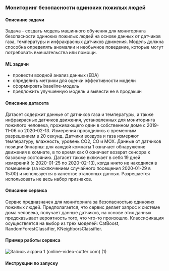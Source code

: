 ### Мониторинг безопасности одиноких пожилых людей
#### Описание задачи
Задача - создать модель машинного обучения для мониторинга безопасности одиноких пожилых людей на основе данных от датчиков газа, температуры и инфракрасных датчиков движения. Модель должна способна определять аномалии и необычное поведение, которые могут потребовать вмешательства или помощи.
#### ML задачи
- провести входной анализ данных (EDA)
- определить метрики для оценки эффективности модели
- сформировть baseline-модель
- предложить улучшенную модель и вывести ее в продакшн
#### Описание датасета
Датасет содержит данные от датчиков газа и температуры, а также инфракрасных датчиков движения, установленных для мониторинга пожилого человека, проживающего один в собственном доме с 2019-11-06 по 2020-02-13. Измерения проводились с временным разрешением в 20 секунд. Датчики воздуха и газа измеряют температуру, влажность, уровень CO2, CO и MOX. Данные от датчиков позиции бинарны: для каждой комнаты 1 означает обнаружение движения в комнате, в то время как 0 означает возврат сенсора к базовому состоянию. Датасет также включает в себя 19 дней измерений (с 2020-01-25 по 2020-02-13), когда никто не находился в помещении (за исключением случайного посещения 2020-01-29 в 15:00) и используется в качестве эталонных данных. Разрешается использовать не весь набор признаков.
#### Описание сервиса
Сервис предназначен для мониторинга за безопасностью одиноких пожилых людей. Предполагается, что сервис делает запрос к системе дома человека, получает данные датчиков, на основе этих данных предсказывает вероятность того, что что-то произошло.
Классификация осуществяется на выбор из трех моделей: CatBoost, RandomForestClassifier, KNeighborsClassifier.
#### Пример работы сервиса
![Запись экрана 1 (online-video-cutter com) (1)](https://github.com/NKhozin/practice_ml_dev/assets/92330362/74932219-5b30-4ede-9bf4-e425a3cb2be5)
#### Инструкции по запуску
